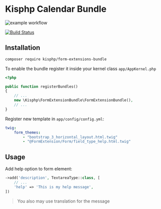 # Kisphp Calendar Bundle

![example workflow](https://github.com/kisphp//form-extensions-bundle/actions/workflows/testing.yml/badge.svg)

[![Build Status](https://travis-ci.org/kisphp/form-extensions-bundle.svg?branch=master)](https://travis-ci.org/kisphp/form-extensions-bundle)

## Installation

```bash
composer require kisphp/form-extensions-bundle
```

To enable the bundle register it  inside your kernel class `app/AppKernel.php`

```php
<?php

public function registerBundles()
{
    // ...
    new \Kisphp\FormExtensionBundle\FormExtensionBundle(),
    // ...
}
```

Register new template in `app/config/config.yml`:
```yaml
twig:
    form_themes:
        - "bootstrap_3_horizontal_layout.html.twig"
        - "@FormExtension/Form/field_type_help.html.twig"
```

## Usage

Add help option to form element:

```php
->add('description', TextareaType::class, [
    // ...
    'help' => 'This is my help message',
])
```

> You also may use translation for the message
